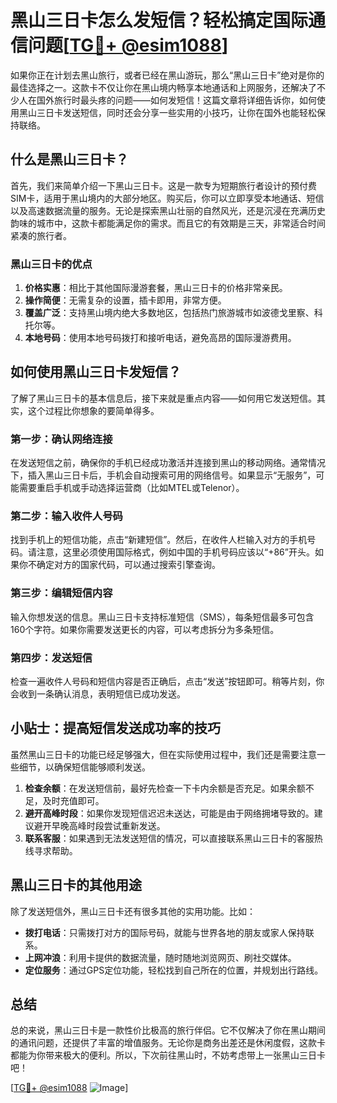 # 黑山三日卡怎么发短信？轻松搞定国际通信问题[[TG💪+ @esim1088](https://t.me/s/esim1088)]

如果你正在计划去黑山旅行，或者已经在黑山游玩，那么“黑山三日卡”绝对是你的最佳选择之一。这款卡不仅让你在黑山境内畅享本地通话和上网服务，还解决了不少人在国外旅行时最头疼的问题——如何发短信！这篇文章将详细告诉你，如何使用黑山三日卡发送短信，同时还会分享一些实用的小技巧，让你在国外也能轻松保持联络。

## 什么是黑山三日卡？

首先，我们来简单介绍一下黑山三日卡。这是一款专为短期旅行者设计的预付费SIM卡，适用于黑山境内的大部分地区。购买后，你可以立即享受本地通话、短信以及高速数据流量的服务。无论是探索黑山壮丽的自然风光，还是沉浸在充满历史韵味的城市中，这款卡都能满足你的需求。而且它的有效期是三天，非常适合时间紧凑的旅行者。

### 黑山三日卡的优点

1. **价格实惠**：相比于其他国际漫游套餐，黑山三日卡的价格非常亲民。
2. **操作简便**：无需复杂的设置，插卡即用，非常方便。
3. **覆盖广泛**：支持黑山境内绝大多数地区，包括热门旅游城市如波德戈里察、科托尔等。
4. **本地号码**：使用本地号码拨打和接听电话，避免高昂的国际漫游费用。

## 如何使用黑山三日卡发短信？

了解了黑山三日卡的基本信息后，接下来就是重点内容——如何用它发送短信。其实，这个过程比你想象的要简单得多。

### 第一步：确认网络连接

在发送短信之前，确保你的手机已经成功激活并连接到黑山的移动网络。通常情况下，插入黑山三日卡后，手机会自动搜索可用的网络信号。如果显示“无服务”，可能需要重启手机或手动选择运营商（比如MTEL或Telenor）。

### 第二步：输入收件人号码

找到手机上的短信功能，点击“新建短信”。然后，在收件人栏输入对方的手机号码。请注意，这里必须使用国际格式，例如中国的手机号码应该以“+86”开头。如果你不确定对方的国家代码，可以通过搜索引擎查询。

### 第三步：编辑短信内容

输入你想发送的信息。黑山三日卡支持标准短信（SMS），每条短信最多可包含160个字符。如果你需要发送更长的内容，可以考虑拆分为多条短信。

### 第四步：发送短信

检查一遍收件人号码和短信内容是否正确后，点击“发送”按钮即可。稍等片刻，你会收到一条确认消息，表明短信已成功发送。

## 小贴士：提高短信发送成功率的技巧

虽然黑山三日卡的功能已经足够强大，但在实际使用过程中，我们还是需要注意一些细节，以确保短信能够顺利发送。

1. **检查余额**：在发送短信前，最好先检查一下卡内余额是否充足。如果余额不足，及时充值即可。
2. **避开高峰时段**：如果你发现短信迟迟未送达，可能是由于网络拥堵导致的。建议避开早晚高峰时段尝试重新发送。
3. **联系客服**：如果遇到无法发送短信的情况，可以直接联系黑山三日卡的客服热线寻求帮助。

## 黑山三日卡的其他用途

除了发送短信外，黑山三日卡还有很多其他的实用功能。比如：

- **拨打电话**：只需拨打对方的国际号码，就能与世界各地的朋友或家人保持联系。
- **上网冲浪**：利用卡提供的数据流量，随时随地浏览网页、刷社交媒体。
- **定位服务**：通过GPS定位功能，轻松找到自己所在的位置，并规划出行路线。

## 总结

总的来说，黑山三日卡是一款性价比极高的旅行伴侣。它不仅解决了你在黑山期间的通讯问题，还提供了丰富的增值服务。无论你是商务出差还是休闲度假，这款卡都能为你带来极大的便利。所以，下次前往黑山时，不妨考虑带上一张黑山三日卡吧！

[[TG💪+ @esim1088](https://t.me/s/esim1088) ![Image](https://i.postimg.cc/4NQfJmqS/Snipaste-2025-05-13-00-14-12.png)]